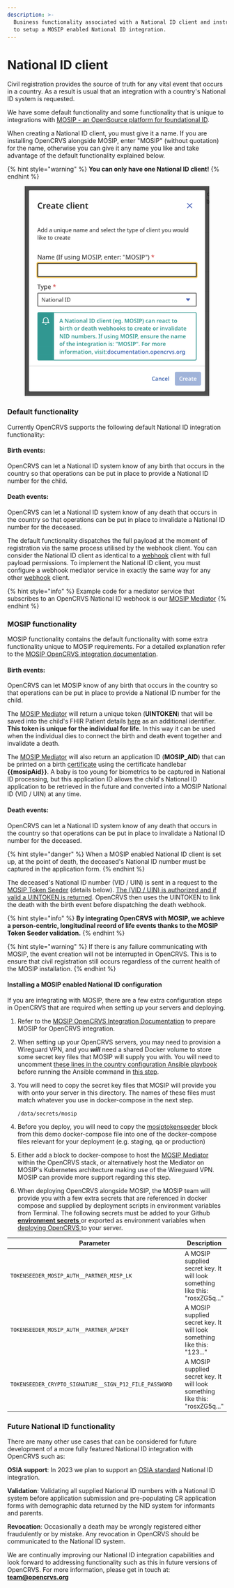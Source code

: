 ```yaml
---
description: >-
  Business functionality associated with a National ID client and instructions
  to setup a MOSIP enabled National ID integration.
---
```


# National ID client

Civil registration provides the source of truth for any vital event that occurs in a country.  As a result is usual that an integration with a country's National ID system is requested. &#x20;

We have some default functionality and some functionality that is unique to integrations with [MOSIP - an OpenSource platform for foundational ID](https://mosip.io/). &#x20;

When creating a National ID client, you must give it a name.  If you are installing OpenCRVS alongside MOSIP, enter "MOSIP" (without quotation) for the name, otherwise you can give it any name you like and take advantage of the default functionality explained below.

{% hint style="warning" %}
**You can only have one National ID client!**
{% endhint %}

<figure><img src="../../.gitbook/assets/Screenshot 2023-01-16 at 16.31.32.png" alt=""><figcaption></figcaption></figure>

### Default functionality

Currently OpenCRVS supports the following default National ID integration functionality:

#### Birth events:

OpenCRVS can let a National ID system know of any birth that occurs in the country so that operations can be put in place to provide a National ID number for the child.

#### Death events:

OpenCRVS can let a National ID system know of any death that occurs in the country so that operations can be put in place to invalidate a National ID number for the deceased.



The default functionality dispatches the full payload at the moment of registration via the same process utilised by the webhook client.  You can consider the National ID client as identical to a [webhook](webhook-clients.md) client with full payload permissions.  To implement the National ID client, you must configure a webhook mediator service in exactly the same way for any other [webhook](webhook-clients.md) client.

{% hint style="info" %}
Example code for a mediator service that subscribes to an OpenCRVS National ID webhook is our [MOSIP Mediator](https://github.com/opencrvs/mosip-mediator)
{% endhint %}

###

### MOSIP functionality

MOSIP functionality contains the default functionality with some extra functionality unique to MOSIP requirements.  For a detailed explanation refer to the [MOSIP OpenCRVS integration documentation](https://docs.mosip.io/1.2.0/integrations/mosip-opencrvs-integration).

#### Birth events:

OpenCRVS can let MOSIP know of any birth that occurs in the country so that operations can be put in place to provide a National ID number for the child. &#x20;

The [MOSIP Mediator](https://github.com/opencrvs/mosip-mediator) will return a unique token (**UINTOKEN**) that will be saved into the child's FHIR Patient details [here](https://github.com/opencrvs/opencrvs-farajaland/blob/1d8017657d074c9e83f07c01215ab4736e513d28/src/features/mediators/mosip-openhim-mediator/handler.ts#L26) as an additional identifier.  **This token is unique for the individual for life**.  In this way it can be used when the individual dies to connect the birth and death event together and invalidate a death.

The [MOSIP Mediator](https://github.com/opencrvs/mosip-mediator) will also return an application ID (**MOSIP\_AID**) that can be printed on a birth [certificate](../../setup/4.-functional-configuration/4.4-configure-a-certificate-template.md) using the certificate handlebar **\{{mosipAid\}}**.  A baby is too young for biometrics to be captured in National ID processing, but this application ID allows the child's National ID application to be retrieved in the future and converted into a MOSIP National ID (VID / UIN) at any time.

#### Death events:

OpenCRVS can let a National ID system know of any death that occurs in the country so that operations can be put in place to invalidate a National ID number for the deceased.

{% hint style="danger" %}
When a MOSIP enabled National ID client is set up, at the point of death, the deceased's National ID number must be captured in the application form.
{% endhint %}

&#x20;The deceased's National ID number (VID / UIN) is sent in a request to the [MOSIP Token Seeder](https://docs.mosip.io/1.2.0/integrations/mosip-token-seeder) (details below).  [The (VID / UIN) is authorized and if valid a UINTOKEN is returned](https://github.com/opencrvs/opencrvs-core/blob/1e5834db765d469b728f0da1d47607c1d9c3f9f4/packages/workflow/src/features/registration/fhir/fhir-bundle-modifier.ts#L677).  OpenCRVS then uses the UINTOKEN to link the death with the birth event before dispatching the death webhook. &#x20;

{% hint style="info" %}
**By integrating OpenCRVS with MOSIP, we achieve a person-centric, longitudinal record of life events thanks to the MOSIP Token Seeder validation.**
{% endhint %}

{% hint style="warning" %}
If there is any failure communicating with MOSIP, the event creation will not be interrupted in OpenCRVS.  This is to ensure that civil registration still occurs regardless of the current health of the MOSIP installation.
{% endhint %}



#### Installing a MOSIP enabled National ID configuration

If you are integrating with MOSIP, there are a few extra configuration steps in OpenCRVS that are required when setting up your servers and deploying.

1. Refer to the [MOSIP OpenCRVS Integration Documentation](https://docs.mosip.io/1.2.0/integrations/mosip-opencrvs-integration) to prepare MOSIP for OpenCRVS integration.
2. When setting up your OpenCRVS servers, you may need to provision a Wireguard VPN, and you _**will**_ need a shared Docker volume to store some secret key files that MOSIP will supply you with.  You will need to uncomment [these lines in the country configuration Ansible playbook](https://github.com/opencrvs/opencrvs-farajaland/blob/1d8017657d074c9e83f07c01215ab4736e513d28/playbook.yml#L61) before running the Ansible command in [this step](../../setup/3.-installation/3.3-set-up-a-server-hosted-environment/3.3.2-install-dependencies.md). &#x20;
3.  You will need to copy the secret key files that MOSIP will provide you with onto your server in this directory.  The names of these files must match whatever you use in docker-compose in the next step.&#x20;

    ```
    /data/secrets/mosip
    ```
4. Before you deploy, you will need to copy the [mosiptokenseeder](https://github.com/opencrvs/opencrvs-farajaland/blob/1d8017657d074c9e83f07c01215ab4736e513d28/docker-compose.countryconfig.demo-deploy.yml#L81) block from this demo docker-compose file into one of the docker-compose files relevant for your deployment (e.g. staging, qa or production)
5. Either add a block to docker-compose to host the [MOSIP Mediator](https://github.com/opencrvs/mosip-mediator) within the OpenCRVS stack, or alternatively host the Mediator on MOSIP's Kubernetes architecture making use of the Wireguard VPN.  MOSIP can provide more support regarding this step.
6. When deploying OpenCRVS alongside MOSIP, the MOSIP team will provide you with a few extra secrets that are referenced in docker compose and supplied by deployment scripts in environment variables from Terminal.  The following secrets must be added to your Github [**environment secrets** ](../../setup/3.-installation/3.3-set-up-a-server-hosted-environment/3.3.6-deploy-automated-and-manual.md)or exported as environment variables when [deploying OpenCRVS ](../../setup/3.-installation/3.3-set-up-a-server-hosted-environment/3.3.6-deploy-automated-and-manual.md)to your server.

<table><thead><tr><th width="417">Parameter</th><th>Description</th></tr></thead><tbody><tr><td><pre><code>TOKENSEEDER_MOSIP_AUTH__PARTNER_MISP_LK
</code></pre></td><td>A MOSIP supplied secret key.  It will look something like this: "rosxZG5q..."</td></tr><tr><td><pre><code>TOKENSEEDER_MOSIP_AUTH__PARTNER_APIKEY
</code></pre></td><td>A MOSIP supplied secret key.  It will look something like this: "123..."</td></tr><tr><td><pre><code>TOKENSEEDER_CRYPTO_SIGNATURE__SIGN_P12_FILE_PASSWORD
</code></pre></td><td>A MOSIP supplied secret key.  It will look something like this: "rosxZG5q..."</td></tr></tbody></table>



### Future National ID functionality

There are many other use cases that can be considered for future development of a more fully featured National ID integration with OpenCRVS such as:

**OSIA support**: In 2023 we plan to support an [OSIA standard](https://osia.readthedocs.io/en/v6.1.0/) National ID integration.

**Validation**: Validating all supplied National ID numbers with a National ID system before application submission and pre-populating CR application forms with demographic data returned by the NID system for informants and parents.

**Revocation**: Occasionally a death may be wrongly registered either fraudulently or by mistake.  Any revocation in OpenCRVS should be communicated to the National ID system.



We are continually improving our National ID integration capabilities and look forward to addressing functionality such as this in future versions of OpenCRVS.   For more information, please get in touch at: **team@opencrvs.org**
